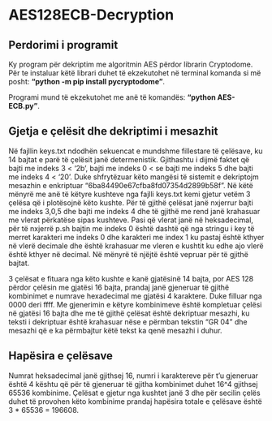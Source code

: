 # AES128ECB-Decryption

## Perdorimi i programit
Ky program për dekriptim me algoritmin AES përdor librarin Cryptodome.
Për te instaluar këtë librari duhet të ekzekutohet në terminal komanda si më posht:
**“python -m pip install pycryptodome”**.

Programi mund të ekzekutohet me anë të komandës:
**“python AES-ECB.py”**.

## Gjetja e çelësit dhe dekriptimi i mesazhit
Në fajllin keys.txt ndodhën sekuencat e mundshme fillestare të çelësave, ku 14 bajtat e parë të çelësit janë determenistik. Gjithashtu i dijmë faktet që bajti me indeks 3 < ‘2b’, bajti me indeks 0 < se bajti me indeks 5 dhe bajti me indeks 4 < ‘20’. Duke shfrytëzuar këto mangësi të sistemit e dekriptojm mesazhin e enkriptuar “6ba84490e67cfba8fd07354d2899b58f”. Në këtë mënyrë me anë të këtyre kushteve nga fajlli keys.txt kemi gjetur vetëm 3 çelësa që i plotësojnë këto kushte. Për të gjithë çelësat janë nxjerrur bajti me indeks 3,0,5 dhe bajti me indeks 4 dhe të gjithë me rend janë krahasuar me vlerat përkatëse sipas kushteve. Pasi që vlerat janë në heksadecimal, për të nxjerrë p.sh bajtin me indeks 0 është dashtë që nga stringu i key të merret karakteri me indeks 0 dhe karakteri me index 1 ku pastaj është kthyer në vlerë decimale dhe është krahasuar me vleren e kushtit ku edhe ajo vlerë është kthyer në decimal. Në mënyrë të njëjtë është vepruar për të gjithë bajtat.

3 çelësat e fituara nga këto kushte e kanë gjatësinë 14 bajta, por AES 128 përdor çelësin me gjatësi 16 bajta, prandaj janë gjeneruar të gjithë kombinimet e numrave hexadecimal me gjatësi 4 karaktere. Duke filluar nga 0000 deri ffff. Me gjenerimin e këtyre kombinimeve është kompletuar çelësi në gjatësi 16 bajta dhe me të gjithë çelësat është dekriptuar mesazhi, ku teksti i dekriptuar është krahasuar nëse e përmban tekstin “GR 04” dhe mesazhi që e ka përmbajtur këtë tekst ka qenë mesazhi i duhur.

## Hapësira e çelësave
Numrat heksadecimal janë gjithsej 16, numri i karaktereve për t’u gjeneruar është 4 kështu që për të gjeneruar të gjitha kombinimet duhet 16^4 gjithsej 65536 kombinime. Çelësat e gjetur nga kushtet janë 3 dhe për secilin çelës duhet të provohen këto kombinime prandaj hapësira totale e çelësave është 3 * 65536 = 196608.

